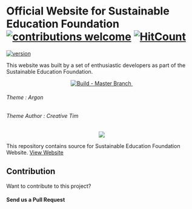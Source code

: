 # Official Website for Sustainable Education Foundation [![contributions welcome](https://img.shields.io/badge/contributions-welcome-brightgreen.svg?style=flat)](https://github.com/SustainableEducationFoundation/LiveWeb/issues)  [![HitCount](http://hits.dwyl.io/SustainableEducationFoundation/LiveWeb.svg)](http://hits.dwyl.io/SustainableEducationFoundation/LiveWeb)
[![version](https://img.shields.io/badge/version-3.0.0-yellow.svg)](https://semver.org)

This website was built by a set of enthusiastic developers as part of the Sustainable Education Foundation.

<p align="center">
 <a href="https://travis-ci.org/SustainableEducationFoundation/LiveWeb">
<img src="https://travis-ci.org/SustainableEducationFoundation/LiveWeb.svg?branch=master" alt="Build - Master Branch">
</a>
<a href="https://opensource.org/licenses/MIT">
<img alt="" src="https://img.shields.io/badge/license-MIT-green.svg">
 </a>
</p>

###### Theme : Argon

###### Theme Author : Creative Tim

<div align="center">
  <img src="https://avatars3.githubusercontent.com/u/31291163?s=200&v=4" />
</div>

This repository contains source for Sustainable Education Foundation Website. [View Website](https://sefglobal.org/)


## Contribution

Want to contribute to this project? 

#### Send us a Pull Request

